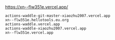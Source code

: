 https://xn--flw351e.vercel.app/
```
actions-waddle-git-master-xiaozhu2007.vercel.app
xn--flw351e.hellotools.eu.org
actions-waddle.vercel.app
actions-waddle-xiaozhu2007.vercel.app
xn--flw351e.vercel.app
```
